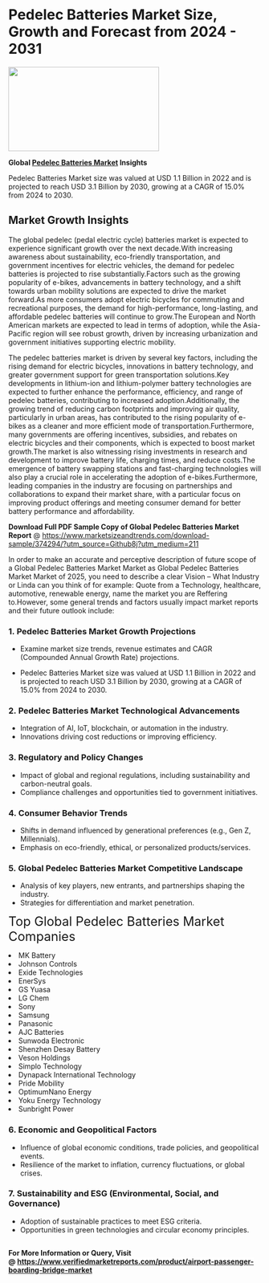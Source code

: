 <H1>Pedelec Batteries Market Size, Growth and Forecast from 2024 - 2031</H1><img class="aligncenter size-medium wp-image-584254" src="https://thirdeyenews.in/wp-content/uploads/2024/09/Global-Market-Research-300x168.jpeg" alt="" width="300" height="168" /><p><strong>Global&nbsp;<a href="https://www.marketsizeandtrends.com/download-sample/374294/?utm_source=Github8j?utm_medium=211">Pedelec Batteries Market</a> Insights</strong></p><p>Pedelec Batteries Market size was valued at USD 1.1 Billion in 2022 and is projected to reach USD 3.1 Billion by 2030, growing at a CAGR of 15.0% from 2024 to 2030.</p><p><h2>Market Growth Insights</h2> <p>The global pedelec (pedal electric cycle) batteries market is expected to experience significant growth over the next decade.With increasing awareness about sustainability, eco-friendly transportation, and government incentives for electric vehicles, the demand for pedelec batteries is projected to rise substantially.Factors such as the growing popularity of e-bikes, advancements in battery technology, and a shift towards urban mobility solutions are expected to drive the market forward.As more consumers adopt electric bicycles for commuting and recreational purposes, the demand for high-performance, long-lasting, and affordable pedelec batteries will continue to grow.The European and North American markets are expected to lead in terms of adoption, while the Asia-Pacific region will see robust growth, driven by increasing urbanization and government initiatives supporting electric mobility.</p> <p>The pedelec batteries market is driven by several key factors, including the rising demand for electric bicycles, innovations in battery technology, and greater government support for green transportation solutions.Key developments in lithium-ion and lithium-polymer battery technologies are expected to further enhance the performance, efficiency, and range of pedelec batteries, contributing to increased adoption.Additionally, the growing trend of reducing carbon footprints and improving air quality, particularly in urban areas, has contributed to the rising popularity of e-bikes as a cleaner and more efficient mode of transportation.Furthermore, many governments are offering incentives, subsidies, and rebates on electric bicycles and their components, which is expected to boost market growth.The market is also witnessing rising investments in research and development to improve battery life, charging times, and reduce costs.The emergence of battery swapping stations and fast-charging technologies will also play a crucial role in accelerating the adoption of e-bikes.Furthermore, leading companies in the industry are focusing on partnerships and collaborations to expand their market share, with a particular focus on improving product offerings and meeting consumer demand for better battery performance and affordability.</p> <p><span class=""><strong>Download Full PDF Sample Copy of Global Pedelec Batteries Market Report</strong> @ <a href="https://www.marketsizeandtrends.com/download-sample/374294/?utm_source=Github8j?utm_medium=211" target="_blank">https://www.marketsizeandtrends.com/download-sample/374294/?utm_source=Github8j?utm_medium=211</a></span></p><p>In order to make an accurate and perceptive description of future scope of a Global&nbsp;Pedelec Batteries Market Market as Global&nbsp;Pedelec Batteries Market Market of 2025, you need to describe a clear Vision &ndash; What Industry or Linda can you think of for example: Quote from a Technology, healthcare, automotive, renewable energy, name the market you are Reffering to.However, some general trends and factors usually impact market reports and their future outlook include:</p><h3>1.&nbsp;<strong>Pedelec Batteries Market Growth Projections</strong></h3><ul><li>Examine market size trends, revenue estimates and CAGR (Compounded Annual Growth Rate) projections.</li><li><p>Pedelec Batteries Market size was valued at USD 1.1 Billion in 2022 and is projected to reach USD 3.1 Billion by 2030, growing at a CAGR of 15.0% from 2024 to 2030.</p></li></ul><h3>2.&nbsp;<strong>Pedelec Batteries Market Technological Advancements</strong></h3><ul><li>Integration of AI, IoT, blockchain, or automation in the industry.</li><li>Innovations driving cost reductions or improving efficiency.</li></ul><h3>3.&nbsp;<strong>Regulatory and Policy Changes</strong></h3><ul><li>Impact of global and regional regulations, including sustainability and carbon-neutral goals.</li><li>Compliance challenges and opportunities tied to government initiatives.</li></ul><h3>4.&nbsp;<strong>Consumer Behavior Trends</strong></h3><ul><li>Shifts in demand influenced by generational preferences (e.g., Gen Z, Millennials).</li><li>Emphasis on eco-friendly, ethical, or personalized products/services.</li></ul><h3>5.&nbsp;<strong>Global Pedelec Batteries Market Competitive Landscape</strong></h3><ul><li>Analysis of key players, new entrants, and partnerships shaping the industry.</li><li>Strategies for differentiation and market penetration.</li></ul><p data-pm-slice="1 1 []"><span style="color: inherit; font-family: inherit; font-size: 25px;">Top Global Pedelec Batteries Market Companies</span></p><div class="" data-test-id=""><p><li>MK Battery</li><li> Johnson Controls</li><li> Exide Technologies</li><li> EnerSys</li><li> GS Yuasa</li><li> LG Chem</li><li> Sony</li><li> Samsung</li><li> Panasonic</li><li> AJC Batteries</li><li> Sunwoda Electronic</li><li> Shenzhen Desay Battery</li><li> Veson Holdings</li><li> Simplo Technology</li><li> Dynapack International Technology</li><li> Pride Mobility</li><li> OptimumNano Energy</li><li> Yoku Energy Technology</li><li> Sunbright Power</li></p></div><h3>6.&nbsp;<strong>Economic and Geopolitical Factors</strong></h3><ul><li>Influence of global economic conditions, trade policies, and geopolitical events.</li><li>Resilience of the market to inflation, currency fluctuations, or global crises.</li></ul><h3>7.&nbsp;<strong>Sustainability and ESG (Environmental, Social, and Governance)</strong></h3><ul><li>Adoption of sustainable practices to meet ESG criteria.</li><li>Opportunities in green technologies and circular economy principles.</li></ul><h2><strong style="font-size: 14px;">For More Information or Query, Visit @&nbsp;</strong><a style="background-color: #ffffff; font-size: 14px;" href="https://www.marketsizeandtrends.com/report/pedelec-batteries-market/" target="_blank">https://www.verifiedmarketreports.com/product/airport-passenger-boarding-bridge-market</a></h2>